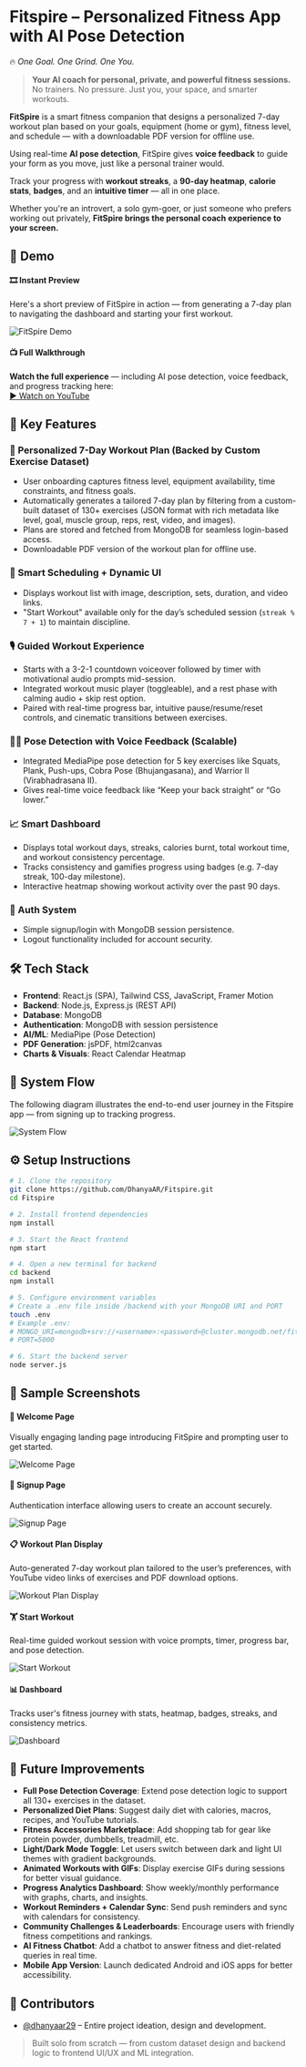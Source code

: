 # Fitspire – Personalized Fitness App with AI Pose Detection

🔥 *One Goal. One Grind. One You.*

> **Your AI coach for personal, private, and powerful fitness sessions.**
> No trainers. No pressure. Just you, your space, and smarter workouts.

**FitSpire** is a smart fitness companion that designs a personalized 7-day workout plan based on your goals, equipment (home or gym), fitness level, and schedule — with a downloadable PDF version for offline use.

Using real-time **AI pose detection**, FitSpire gives **voice feedback** to guide your form as you move, just like a personal trainer would.

Track your progress with **workout streaks**, a **90-day heatmap**, **calorie stats**, **badges**, and an **intuitive timer** — all in one place.

Whether you're an introvert, a solo gym-goer, or just someone who prefers working out privately, **FitSpire brings the personal coach experience to your screen.**



## 🚀 Demo

#### 🎞️ Instant Preview  
Here's a short preview of FitSpire in action — from generating a 7-day plan to navigating the dashboard and starting your first workout.

![FitSpire Demo](demo/fitspire-demo.gif)

#### 📺 Full Walkthrough  
**Watch the full experience** — including AI pose detection, voice feedback, and progress tracking here:  
[▶️ Watch on YouTube](https://www.youtube.com/watch?v=YOUR_VIDEO_ID)



## 💪 Key Features

### 🧠 Personalized 7-Day Workout Plan (Backed by Custom Exercise Dataset)
- User onboarding captures fitness level, equipment availability, time constraints, and fitness goals.
- Automatically generates a tailored 7-day plan by filtering from a custom-built dataset of 130+ exercises (JSON format with rich metadata like level, goal, muscle group, reps, rest, video, and images).
- Plans are stored and fetched from MongoDB for seamless login-based access.
- Downloadable PDF version of the workout plan for offline use.

### 📅 Smart Scheduling + Dynamic UI
- Displays workout list with image, description, sets, duration, and video links.
- "Start Workout" available only for the day’s scheduled session (`streak % 7 + 1`) to maintain discipline.

### 🎙️ Guided Workout Experience
- Starts with a 3-2-1 countdown voiceover followed by timer with motivational audio prompts mid-session.
- Integrated workout music player (toggleable), and a rest phase with calming audio + skip rest option.
- Paired with real-time progress bar, intuitive pause/resume/reset controls, and cinematic transitions between exercises.

### 🧍‍♂️ Pose Detection with Voice Feedback (Scalable)
- Integrated MediaPipe pose detection for 5 key exercises like Squats, Plank, Push-ups, Cobra Pose (Bhujangasana), and Warrior II (Virabhadrasana II).
- Gives real-time voice feedback like “Keep your back straight” or “Go lower.”

### 📈 Smart Dashboard
- Displays total workout days, streaks, calories burnt, total workout time, and workout consistency percentage.
- Tracks consistency and gamifies progress using badges (e.g. 7-day streak, 100-day milestone).
- Interactive heatmap showing workout activity over the past 90 days.

### 🔐 Auth System
- Simple signup/login with MongoDB session persistence.
- Logout functionality included for account security.



## 🛠️ Tech Stack

- **Frontend**: React.js (SPA), Tailwind CSS, JavaScript, Framer Motion  
- **Backend**: Node.js, Express.js (REST API)  
- **Database**: MongoDB  
- **Authentication**: MongoDB with session persistence  
- **AI/ML**: MediaPipe (Pose Detection)  
- **PDF Generation**: jsPDF, html2canvas  
- **Charts & Visuals**: React Calendar Heatmap  


## 🔁 System Flow 

The following diagram illustrates the end-to-end user journey in the Fitspire app — from signing up to tracking progress.

![System Flow](screenshots/system-flow.png)



## ⚙️ Setup Instructions

```bash
# 1. Clone the repository
git clone https://github.com/DhanyaAR/Fitspire.git
cd Fitspire

# 2. Install frontend dependencies
npm install

# 3. Start the React frontend
npm start

# 4. Open a new terminal for backend
cd backend
npm install

# 5. Configure environment variables
# Create a .env file inside /backend with your MongoDB URI and PORT
touch .env
# Example .env:
# MONGO_URI=mongodb+srv://<username>:<password>@cluster.mongodb.net/fitspire
# PORT=5000

# 6. Start the backend server
node server.js
```


## 📸 Sample Screenshots

#### 🏁 Welcome Page  
Visually engaging landing page introducing FitSpire and prompting user to get started.

![Welcome Page](screenshots/welcome.png)

#### 🔐 Signup Page  
Authentication interface allowing users to create an account securely.

![Signup Page](screenshots/signup.png)

#### 📋 Workout Plan Display  
Auto-generated 7-day workout plan tailored to the user’s preferences, with YouTube video links of exercises and PDF download options.

![Workout Plan Display](screenshots/plan-display.png)

#### 🏋️ Start Workout  
Real-time guided workout session with voice prompts, timer, progress bar, and pose detection.

![Start Workout](screenshots/start-workout.png)

#### 📊 Dashboard  
Tracks user's fitness journey with stats, heatmap, badges, streaks, and consistency metrics.

![Dashboard](screenshots/dashboard.png)



## 🚀 Future Improvements

- **Full Pose Detection Coverage**: Extend pose detection logic to support all 130+ exercises in the dataset.
- **Personalized Diet Plans**: Suggest daily diet with calories, macros, recipes, and YouTube tutorials.
- **Fitness Accessories Marketplace**: Add shopping tab for gear like protein powder, dumbbells, treadmill, etc.
- **Light/Dark Mode Toggle**: Let users switch between dark and light UI themes with gradient backgrounds.
- **Animated Workouts with GIFs**: Display exercise GIFs during sessions for better visual guidance.
- **Progress Analytics Dashboard**: Show weekly/monthly performance with graphs, charts, and insights.
- **Workout Reminders + Calendar Sync**: Send push reminders and sync with calendars for consistency.
- **Community Challenges & Leaderboards**: Encourage users with friendly fitness competitions and rankings.
- **AI Fitness Chatbot**: Add a chatbot to answer fitness and diet-related queries in real time.
- **Mobile App Version**: Launch dedicated Android and iOS apps for better accessibility.


## 👤 Contributors

- [@dhanyaar29](https://github.com/DhanyaAR) – Entire project ideation, design and development.
> Built solo from scratch — from custom dataset design and backend logic to frontend UI/UX and ML integration.










